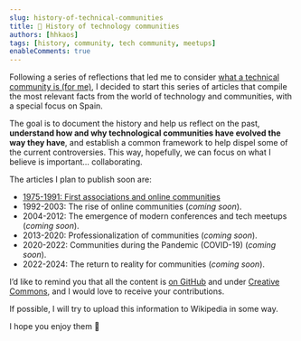 ```yaml
---
slug: history-of-technical-communities
title: 📖 History of technology communities
authors: [hhkaos]
tags: [history, community, tech community, meetups]
enableComments: true 
---
```


Following a series of reflections that led me to consider [what a technical community is (for me)](what-is-a-technical-community), I decided to start this series of articles that compile the most relevant facts from the world of technology and communities, with a special focus on Spain.

The goal is to document the history and help us reflect on the past, **understand how and why technological communities have evolved the way they have**, and establish a common framework to help dispel some of the current controversies. This way, hopefully, we can focus on what I believe is important... collaborating.

The articles I plan to publish soon are:
- [1975-1991: First associations and online communities](first-associations-and-online-communities)
- 1992-2003: The rise of online communities (*coming soon*).
- 2004-2012: The emergence of modern conferences and tech meetups (*coming soon*).
- 2013-2020: Professionalization of communities (*coming soon*).
- 2020-2022: Communities during the Pandemic (COVID-19) (*coming soon*).
- 2022-2024: The return to reality for communities (*coming soon*).

I’d like to remind you that all the content is [on GitHub](https://github.com/hhkaos/hhkaos.github.io) and under [Creative Commons](http://creativecommons.org/licenses/by/4.0/), and I would love to receive your contributions.

If possible, I will try to upload this information to Wikipedia in some way.

I hope you enjoy them 🙂
